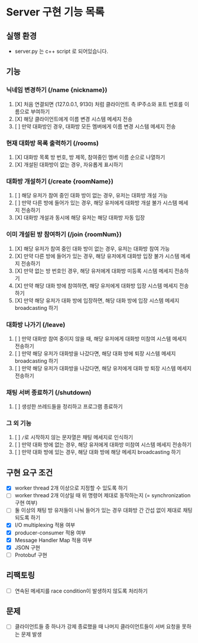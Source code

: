 # Server 구현 기능 목록

## 실행 환경

* server.py 는 c++ script 로 되어있습니다. <br>

## 기능

### 닉네임 변경하기 (/name {nickname})
1. [X] 처음 연결되면 (127.0.0.1, 9130) 처럼 클라이언트 측 IP주소와 포트 번호를 이름으로 부여하기
2. [X] 해당 클라이언트에게 이름 변경 시스템 메세지 전송
3. [ ] 만약 대화방인 경우, 대화방 모든 멤버에게 이름 변경 시스템 메세지 전송

### 현재 대화방 목록 출력하기 (/rooms)
1. [X] 대화방 목록 방 번호, 방 제목, 참여중인 멤버 이름 순으로 나열하기
2. [X] 개설된 대화방이 없는 경우, 자유롭게 표시하기 

### 대화방 개설하기 (/create {roomName})
1. [ ] 해당 유저가 참여 중인 대화 방이 없는 경우, 유저는 대화방 개설 가능
2. [ ] 만약 다른 방에 들어가 있는 경우, 해당 유저에게 대화방 개설 불가 시스템 메세지 전송하기
3. [X] 대화방 개설과 동시에 해당 유저는 해당 대화방 자동 입장

### 이미 개설된 방 참여하기 (/join {roomNum})
1. [X] 해당 유저가 참여 중인 대화 방이 없는 경우, 유저는 대화방 참여 가능
2. [X] 만약 다른 방에 들어가 있는 경우, 해당 유저에게 대화방 입장 불가 시스템 메세지 전송하기
3. [X] 만약 없는 방 번호인 경우, 해당 유저에게 대화방 미등록 시스템 메세지 전송하기
4. [X] 만약 해당 대화 방에 참여하면, 해당 유저에게 대화방 입장 시스템 메세지 전송하기 
5. [X] 만약 해당 유저가 대화 방에 입장하면, 해당 대화 방에 입장 시스템 메세지 broadcasting 하기

### 대화방 나가기 (/leave)
1. [ ] 만약 대화방 참여 중이지 않을 때, 해당 유저에게 대화방 미참여 시스템 메세지 전송하기
2. [ ] 만약 해당 유저가 대화방을 나갔다면, 해당 대화 방에 퇴장 시스템 메세지 broadcasting 하기
3. [ ] 만약 해당 유저가 대화방을 나갔다면, 해당 유저에게 대화 방 퇴장 시스템 메세지 전송하기

### 채팅 서버 종료하기 (/shutdown)
1. [ ] 생성한 쓰레드들을 정리하고 프로그램 종료하기

### 그 외 기능
1. [ ] `/`로 시작하지 않는 문자열은 채팅 메세지로 인식하기
2. [ ] 만약 대화 방에 없는 경우, 해당 유저에게 대화방 미참여 시스템 메세지 전송하기
3. [ ] 만약 대화 방에 있는 경우, 해당 대화 방에 해당 메세지 broadcasting 하기

## 구현 요구 조건
* [X] worker thread 2개 이상으로 지정할 수 있도록 하기
* [ ] worker thread 2개 이상일 때 위 명령어 제대로 동작하는지 (= synchronization 구현 여부)
* [ ] 둘 이상의 채팅 방 유저들이 나눠 들어가 있는 경우 대화방 간 간섭 없이 제대로 채팅 되도록 하기
* [X] I/O multiplexing 적용 여부
* [X] producer-consumer 적용 여부
* [X] Message Handler Map 적용 여부 
* [X] JSON 구현 
* [ ] Protobuf 구현

## 리팩토링
* [ ] 연속된 메세지를 race condition이 발생하지 않도록 처리하기

## 문제
* [ ] 클라이언트들 중 하나가 강제 종료했을 때 나머지 클라이언트들이 서버 요청을 못하는 문제 발생